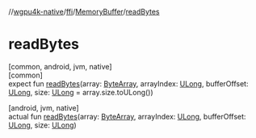 //[wgpu4k-native](../../../index.md)/[ffi](../index.md)/[MemoryBuffer](index.md)/[readBytes](read-bytes.md)

# readBytes

[common, android, jvm, native]\
[common]\
expect fun [readBytes](read-bytes.md)(array: [ByteArray](https://kotlinlang.org/api/core/kotlin-stdlib/kotlin/-byte-array/index.html), arrayIndex: [ULong](https://kotlinlang.org/api/core/kotlin-stdlib/kotlin/-u-long/index.html), bufferOffset: [ULong](https://kotlinlang.org/api/core/kotlin-stdlib/kotlin/-u-long/index.html), size: [ULong](https://kotlinlang.org/api/core/kotlin-stdlib/kotlin/-u-long/index.html) = array.size.toULong())

[android, jvm, native]\
actual fun [readBytes](read-bytes.md)(array: [ByteArray](https://kotlinlang.org/api/core/kotlin-stdlib/kotlin/-byte-array/index.html), arrayIndex: [ULong](https://kotlinlang.org/api/core/kotlin-stdlib/kotlin/-u-long/index.html), bufferOffset: [ULong](https://kotlinlang.org/api/core/kotlin-stdlib/kotlin/-u-long/index.html), size: [ULong](https://kotlinlang.org/api/core/kotlin-stdlib/kotlin/-u-long/index.html))